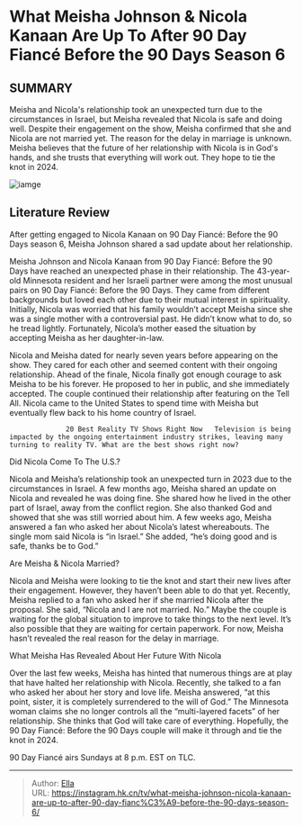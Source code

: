 # What Meisha Johnson &amp; Nicola Kanaan Are Up To After 90 Day Fiancé Before the 90 Days Season 6


## SUMMARY 



  Meisha and Nicola&#39;s relationship took an unexpected turn due to the circumstances in Israel, but Meisha revealed that Nicola is safe and doing well.   Despite their engagement on the show, Meisha confirmed that she and Nicola are not married yet. The reason for the delay in marriage is unknown.   Meisha believes that the future of her relationship with Nicola is in God&#39;s hands, and she trusts that everything will work out. They hope to tie the knot in 2024.  

![iamge](https://static1.srcdn.com/wordpress/wp-content/uploads/2024/01/what-meisha-johnson-nicola-kanaan-are-up-to-after-90-day-fianc-_-before-the-90-days-season-6.jpg)

## Literature Review
After getting engaged to Nicola Kanaan on 90 Day Fiancé: Before the 90 Days season 6, Meisha Johnson shared a sad update about her relationship.




Meisha Johnson and Nicola Kanaan from 90 Day Fiancé: Before the 90 Days have reached an unexpected phase in their relationship. The 43-year-old Minnesota resident and her Israeli partner were among the most unusual pairs on 90 Day Fiancé: Before the 90 Days. They came from different backgrounds but loved each other due to their mutual interest in spirituality. Initially, Nicola was worried that his family wouldn’t accept Meisha since she was a single mother with a controversial past. He didn’t know what to do, so he tread lightly. Fortunately, Nicola’s mother eased the situation by accepting Meisha as her daughter-in-law.




Nicola and Meisha dated for nearly seven years before appearing on the show. They cared for each other and seemed content with their ongoing relationship. Ahead of the finale, Nicola finally got enough courage to ask Meisha to be his forever. He proposed to her in public, and she immediately accepted. The couple continued their relationship after featuring on the Tell All. Nicola came to the United States to spend time with Meisha but eventually flew back to his home country of Israel.

                  20 Best Reality TV Shows Right Now   Television is being impacted by the ongoing entertainment industry strikes, leaving many turning to reality TV. What are the best shows right now?    


 Did Nicola Come To The U.S.? 

 

Nicola and Meisha’s relationship took an unexpected turn in 2023 due to the circumstances in Israel. A few months ago, Meisha shared an update on Nicola and revealed he was doing fine. She shared how he lived in the other part of Israel, away from the conflict region. She also thanked God and showed that she was still worried about him. A few weeks ago, Meisha answered a fan who asked her about Nicola’s latest whereabouts. The single mom said Nicola is “in Israel.” She added, “he’s doing good and is safe, thanks be to God.”






 Are Meisha &amp; Nicola Married? 
          

Nicola and Meisha were looking to tie the knot and start their new lives after their engagement. However, they haven’t been able to do that yet. Recently, Meisha replied to a fan who asked her if she married Nicola after the proposal. She said, “Nicola and I are not married. No.” Maybe the couple is waiting for the global situation to improve to take things to the next level. It’s also possible that they are waiting for certain paperwork. For now, Meisha hasn’t revealed the real reason for the delay in marriage.



 What Meisha Has Revealed About Her Future With Nicola 
          




Over the last few weeks, Meisha has hinted that numerous things are at play that have halted her relationship with Nicola. Recently, she talked to a fan who asked her about her story and love life. Meisha answered, “at this point, sister, it is completely surrendered to the will of God.” The Minnesota woman claims she no longer controls all the “multi-layered facets” of her relationship. She thinks that God will take care of everything. Hopefully, the 90 Day Fiancé: Before the 90 Days couple will make it through and tie the knot in 2024.



90 Day Fiancé airs Sundays at 8 p.m. EST on TLC.






---

> Author: [Ella](https://instagram.hk.cn/)  
> URL: https://instagram.hk.cn/tv/what-meisha-johnson-nicola-kanaan-are-up-to-after-90-day-fianc%C3%A9-before-the-90-days-season-6/  

